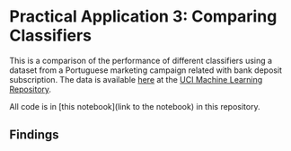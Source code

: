 # Practical Application 3: Comparing Classifiers

This is a comparison of the performance of different classifiers using a dataset from a Portuguese marketing  campaign related with bank deposit subscription. The data is available [here](https://archive.ics.uci.edu/dataset/222/bank+marketing) at the [UCI Machine Learning Repository](https://archive.ics.uci.edu/).

All code is in [this notebook](link to the notebook) in this repository.

## Findings

